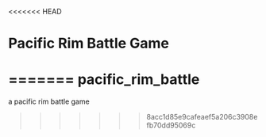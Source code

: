 <<<<<<< HEAD
# Pacific Rim Battle Game
=======
pacific_rim_battle
==================

a pacific rim battle game
>>>>>>> 8acc1d85e9cafeaef5a206c3908efb70dd95069c
